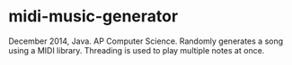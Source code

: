 # midi-music-generator
December 2014, Java. AP Computer Science. Randomly generates a song using a MIDI library. Threading is used to play multiple notes at once.
